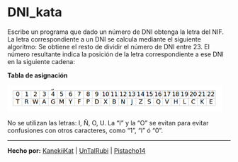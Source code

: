 # DNI_kata
Escribe un programa que dado un número de DNI obtenga la letra del NIF. La letra correspondiente a un DNI se calcula mediante el siguiente algoritmo: 
Se obtiene el resto de dividir el número de DNI entre 23. 
El número resultante indica la posición de la letra correspondiente a ese DNI en la siguiente cadena:

**Tabla de asignación**

![Tabla de asignaciones](imgs/tabla_asignaciones.png)

No se utilizan las letras: I, Ñ, O, U.
La “I” y la “O” se evitan para evitar confusiones con otros caracteres, como “1”, “l” ó “0”.

---

**Hecho por:** [KanekiiKat](https://github.com/KanekiiKat) | [UnTalRubi](https://github.com/UnTalRubi) | [Pistacho14](https://github.com/Pistacho14)
